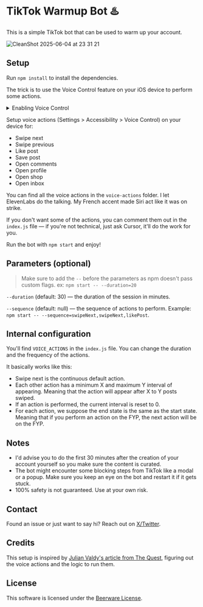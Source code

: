 # TikTok Warmup Bot ♨️

This is a simple TikTok bot that can be used to warm up your account.

![CleanShot 2025-06-04 at 23 31 21](https://github.com/user-attachments/assets/ffaeae04-311c-4300-b8f2-86b2dd6ce6e0)

## Setup

Run `npm install` to install the dependencies.

The trick is to use the Voice Control feature on your iOS device to perform some actions.

<details>
<summary>Enabling Voice Control</summary>
  
![ScreenRecording_06-04-2025 23-36-18_1 (1)](https://github.com/user-attachments/assets/030e8aa9-ca96-4f9e-8cb8-3977a355219b)

</details>

Setup voice actions (Settings > Accessibility > Voice Control) on your device for:
- Swipe next
- Swipe previous
- Like post
- Save post
- Open comments
- Open profile
- Open shop
- Open inbox

You can find all the voice actions in the `voice-actions` folder. I let ElevenLabs do the talking. My French accent made Siri act like it was on strike.

If you don't want some of the actions, you can comment them out in the `index.js` file — if you're not technical, just ask Cursor, it'll do the work for you.

Run the bot with `npm start` and enjoy!

## Parameters (optional)

> Make sure to add the `--` before the parameters as npm doesn't pass custom flags. ex: `npm start -- --duration=20`

`--duration` (default: 30) — the duration of the session in minutes.

`--sequence` (default: null) — the sequence of actions to perform. Example: `npm start -- --sequence=swipeNext,swipeNext,likePost`.

## Internal configuration

You'll find `VOICE_ACTIONS` in the `index.js` file. You can change the duration and the frequency of the actions.

It basically works like this:
- Swipe next is the continuous default action.
- Each other action has a minimum X and maximum Y interval of appearing. Meaning that the action will appear after X to Y posts swiped.
- If an action is performed, the current interval is reset to 0.
- For each action, we suppose the end state is the same as the start state. Meaning that if you perform an action on the FYP, the next action will be on the FYP.

## Notes

- I'd advise you to do the first 30 minutes after the creation of your account yourself so you make sure the content is curated.
- The bot might encounter some blocking steps from TikTok like a modal or a popup. Make sure you keep an eye on the bot and restart it if it gets stuck.
- 100% safety is not guaranteed. Use at your own risk.

## Contact

Found an issue or just want to say hi? Reach out on [X/Twitter](https://x.com/lukecarry_).

## Credits

This setup is inspired by [Julian Valdy's article from The Quest](https://julianivaldy.medium.com/building-tiktok-instagram-farm-083e5e3bab62), figuring out the voice actions and the logic to run them.

## License

This software is licensed under the [Beerware License](LICENSE.md).
